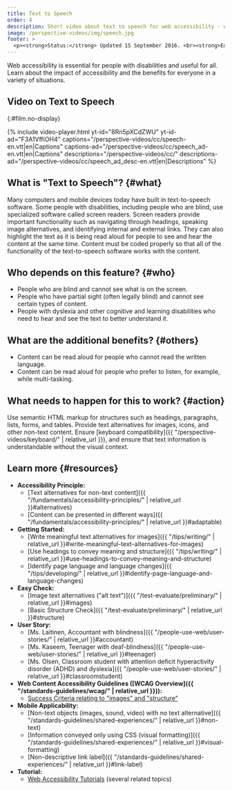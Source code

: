 ```yaml
---
title: Text to Speech
order: 4
description: Short video about text to speech for web accessibility - what is it, who depends on it, and what needs to happen to make it work.
image: /perspective-videos/img/speech.jpg
footer: >
  <p><strong>Status:</strong> Updated 15 September 2016. <br><strong>Editor and project lead:</strong> <a href="https://www.w3.org/People/shadi">Shadi Abou-Zahra</a>. Developed by the <a href="https://www.w3.org/WAI/EO/">Education and Outreach Working Group (EOWG)</a> with support from the <a href="https://www.w3.org/WAI/DEV/">WAI-DEV project</a>, co-funded by the European Commission. <a href="../acknowledgements/">Acknowledgements</a>.</p>
---
```


Web accessibility is essential for people with disabilities and useful
for all. Learn about the impact of accessibility and the benefits for
everyone in a variety of situations.

## Video on Text to Speech
{:#film.no-display}

{% include video-player.html
    yt-id="8Rn5pXCdZWU"
    yt-id-ad="F3A1VffiOH4"
    captions="/perspective-videos/cc/speech-en.vtt|en|Captions"
    captions-ad="/perspective-videos/cc/speech_ad-en.vtt|en|Captions"
    descriptions="/perspective-videos/cc/"
    descriptions-ad="/perspective-videos/cc/speech_ad_desc-en.vtt|en|Descriptions"
%}

What is "Text to Speech"? {#what}
-------------------------

Many computers and mobile devices today have built in text-to-speech
software. Some people with disabilities, including people who are blind,
use specialized software called screen readers. Screen readers provide
important functionality such as navigating through headings, speaking
image alternatives, and identifying internal and external links. They
can also highlight the text as it is being read aloud for people to see
and hear the content at the same time. Content must be coded properly so
that all of the functionality of the text-to-speech software works with
the content.

Who depends on this feature? {#who}
----------------------------

-   People who are blind and cannot see what is on the screen.
-   People who have partial sight (often legally blind) and cannot see
    certain types of content.
-   People with dyslexia and other cognitive and learning disabilities
    who need to hear and see the text to better understand it.

What are the additional benefits? {#others}
---------------------------------

-   Content can be read aloud for people who cannot read the written
    language.
-   Content can be read aloud for people who prefer to listen, for
    example, while multi-tasking.

What needs to happen for this to work? {#action}
--------------------------------------

Use semantic HTML markup for structures such as headings, paragraphs,
lists, forms, and tables. Provide text alternatives for images, icons,
and other non-text content. Ensure [keyboard
compatibility]({{ "/perspective-videos/keyboard/" | relative_url }}), and ensure that text information is
understandable without the visual context.

Learn more {#resources}
----------

-   **Accessibility Principle:**
    -   [Text alternatives for non-text
        content]({{ "/fundamentals/accessibility-principles/" | relative_url }}#alternatives)
    -   [Content can be presented in different
        ways]({{ "/fundamentals/accessibility-principles/" | relative_url }}#adaptable)
-   **Getting Started:**
    -   [Write meaningful text alternatives for
        images]({{ "/tips/writing/" | relative_url }}#write-meaningful-text-alternatives-for-images)
    -   [Use headings to convey meaning and
        structure]({{ "/tips/writing/" | relative_url }}#use-headings-to-convey-meaning-and-structure)
    -   [Identify page language and language
        changes]({{ "/tips/developing/" | relative_url }}#identify-page-language-and-language-changes)
-   **Easy Check:**
    -   [Image text alternatives ("alt
        text")]({{ "/test-evaluate/preliminary/" | relative_url }}#images)
    -   [Basic Structure
        Check]({{ "/test-evaluate/preliminary/" | relative_url }}#structure)
-   **User Story:**
    -   [Ms. Laitinen, Accountant with
        blindness]({{ "/people-use-web/user-stories/" | relative_url }}#accountant)
    -   [Ms. Kaseem, Teenager with
        deaf-blindness]({{ "/people-use-web/user-stories/" | relative_url }}#teenager)
    -   [Ms. Olsen, Classroom student with attention deficit
        hyperactivity disorder (ADHD) and
        dyslexia]({{ "/people-use-web/user-stories/" | relative_url }}#classroomstudent)
-   **Web Content Accessibility Guidelines ([WCAG
    Overview]({{ "/standards-guidelines/wcag/" | relative_url }})):**
    -   [Success Criteria relating to "images" and
        "structure"](https://www.w3.org/WAI/WCAG20/quickref/?tags=images%2Cstructure)
-   **Mobile Applicability:**
    -   [Non-text objects (images, sound, video) with no text
        alternative]({{ "/standards-guidelines/shared-experiences/" | relative_url }}#non-text)
    -   [Information conveyed only using CSS (visual
        formatting)]({{ "/standards-guidelines/shared-experiences/" | relative_url }}#visual-formatting)
    -   [Non-descriptive link
        label]({{ "/standards-guidelines/shared-experiences/" | relative_url }}#link-label)
-   **Tutorial:**
    -   [Web Accessibility Tutorials](https://www.w3.org/WAI/tutorials/)
        (several related topics)

